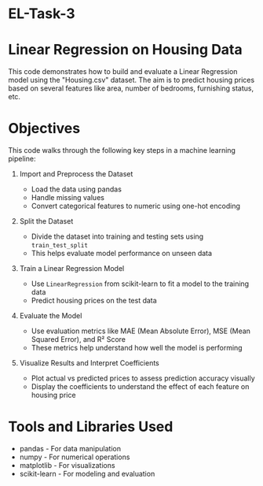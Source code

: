 # EL-Task-3
# Linear Regression on Housing Data

This code demonstrates how to build and evaluate a Linear Regression model using the "Housing.csv" dataset. The aim is to predict housing prices based on several features like area, number of bedrooms, furnishing status, etc.

# Objectives

This code walks through the following key steps in a machine learning pipeline:

1. Import and Preprocess the Dataset 
   - Load the data using pandas  
   - Handle missing values  
   - Convert categorical features to numeric using one-hot encoding

2. Split the Dataset  
   - Divide the dataset into training and testing sets using `train_test_split`  
   - This helps evaluate model performance on unseen data

3. Train a Linear Regression Model  
   - Use `LinearRegression` from scikit-learn to fit a model to the training data  
   - Predict housing prices on the test data

4. Evaluate the Model  
   - Use evaluation metrics like MAE (Mean Absolute Error), MSE (Mean Squared Error), and R² Score  
   - These metrics help understand how well the model is performing

5. Visualize Results and Interpret Coefficients  
   - Plot actual vs predicted prices to assess prediction accuracy visually  
   - Display the coefficients to understand the effect of each feature on housing price

# Tools and Libraries Used

- pandas - For data manipulation  
- numpy - For numerical operations  
- matplotlib - For visualizations  
- scikit-learn - For modeling and evaluation
